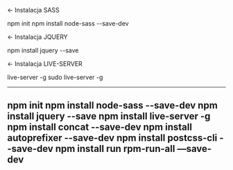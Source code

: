← Instalacja SASS 

npm init 
npm install node-sass --save-dev

← Instalacja JQUERY

npm install jquery --save

← Instalacja LIVE-SERVER

live-server -g
sudo live-server -g


-------------------------------------------------
npm init 
npm install node-sass --save-dev
npm install jquery --save
npm install live-server -g
npm install concat --save-dev 
npm install autoprefixer --save-dev 
npm install postcss-cli --save-dev
npm install run rpm-run-all —save-dev
--------------------------------------------------
